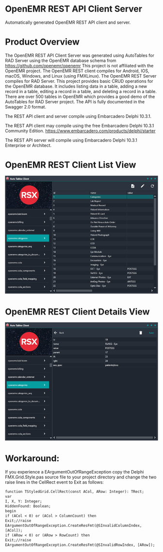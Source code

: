 # OpenEMR REST API Client Server
Automatically generated OpenEMR REST API client and server.

# Product Overview
The OpenEMR REST API Client Server was generated using AutoTables for RAD Server using the OpenEMR database schema from https://github.com/openemr/openemr This project is not affiliated with the OpenEMR project. The OpenEMR REST client compiles for Android, IOS, macOS, Windows, and Linux (using FMXLinux). The OpenEMR REST Server compiles for RAD Server. This project provides basic CRUD operations for the OpenEMR database. It includes listing data in a table, adding a new record in a table, editing a record in a table, and deleting a record in a table. There are over 500 tables in OpenEMR which provides a good demo of the AutoTables for RAD Server project. The API is fully documented in the Swagger 2.0 format.

The REST API client and server compile using Embarcadero Delphi 10.3.1.

The REST API client may compile using the free Embarcadero Delphi 10.3.1 Community Edition.
https://www.embarcadero.com/products/delphi/starter

The REST API server will compile using Embarcadero Delphi 10.3.1 Enterprise or Architect.

# OpenEMR REST Client List View
![Alt text](Screenshots/list.jpg?raw=true "List View")

# OpenEMR REST Client Details View
![Alt text](Screenshots/detail.jpg?raw=true "Detail View")

# Workaround:

If you experience a EArgumentOutOfRangeException copy the Delphi FMX.Grid.Style.pas source file to your project directory and change the two raise lines in the CellRect event to Exit as follows:

```
function TStyledGrid.CellRect(const ACol, ARow: Integer): TRect;
var
I, X, Y: Integer;
HiddenFound: Boolean;
begin
if (ACol < 0) or (ACol > ColumnCount) then
Exit;//raise EArgumentOutOfRangeException.CreateResFmt(@SInvalidColumnIndex, [ACol]);
if (ARow < 0) or (ARow > RowCount) then
Exit;//raise EArgumentOutOfRangeException.CreateResFmt(@SInvalidRowIndex, [ARow]);
```
